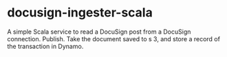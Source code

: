# docusign-ingester-scala
A simple Scala service to read a DocuSign post from a DocuSign connection. Publish. Take the document saved to s 3, and store a record of the transaction in Dynamo.

